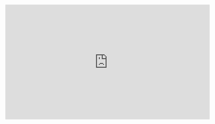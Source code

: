 <figure class="image is-16by9">
    <iframe class="has-ratio" width="640" height="360" src="https://www.youtube.com/embed/{{ include.id }}?showinfo=0" frameborder="0" allowfullscreen></iframe>
</figure>
